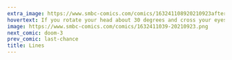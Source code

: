 ```yaml
---
extra_image: https://www.smbc-comics.com/comics/163241108920210923after.png
hovertext: If you rotate your head about 30 degrees and cross your eyes a little, it should show up.
image: https://www.smbc-comics.com/comics/1632411039-20210923.png
next_comic: doom-3
prev_comic: last-chance
title: Lines
---
```


